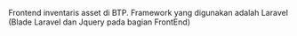 Frontend inventaris asset di BTP.
Framework yang digunakan adalah Laravel (Blade Laravel dan Jquery pada bagian FrontEnd)